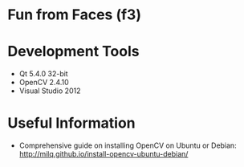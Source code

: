 # Fun from Faces (f3)


# Development Tools

- Qt 5.4.0 32-bit
- OpenCV 2.4.10
- Visual Studio 2012

# Useful Information

- Comprehensive guide on installing OpenCV on Ubuntu or Debian: http://milq.github.io/install-opencv-ubuntu-debian/